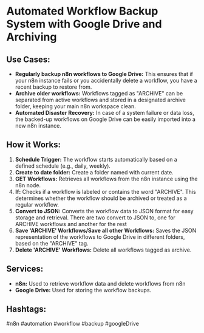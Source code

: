 # Automated Workflow Backup System with Google Drive and Archiving

## Use Cases:

- **Regularly backup n8n workflows to Google Drive:** This ensures that if your n8n instance fails or you accidentally delete a workflow, you have a recent backup to restore from.
- **Archive older workflows:** Workflows tagged as "ARCHIVE" can be separated from active workflows and stored in a designated archive folder, keeping your main n8n workspace clean.
- **Automated Disaster Recovery:** In case of a system failure or data loss, the backed-up workflows on Google Drive can be easily imported into a new n8n instance.

## How it Works:

1.  **Schedule Trigger:** The workflow starts automatically based on a defined schedule (e.g., daily, weekly).
2.  **Create to date folder:** Create a folder named with current date.
3.  **GET Workflows:** Retrieves all workflows from the n8n instance using the n8n node.
4.  **If:** Checks if a workflow is labeled or contains the word "ARCHIVE". This determines whether the workflow should be archived or treated as a regular workflow.
5.  **Convert to JSON:** Converts the workflow data to JSON format for easy storage and retrieval. There are two convert to JSON to, one for ARCHIVE workflows and another for the rest
6.  **Save 'ARCHIVE' Workflows/Save all other Workflows:** Saves the JSON representation of the workflows to Google Drive in different folders, based on the "ARCHIVE" tag.
7.  **Delete 'ARCHIVE' Workflows:** Delete all workflows tagged as archive.

## Services:

-   **n8n:** Used to retrieve workflow data and delete workflows from n8n
-   **Google Drive:** Used for storing the workflow backups.

## Hashtags:

#n8n #automation #workflow #backup #googleDrive
